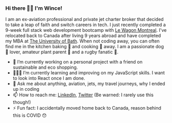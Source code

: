### Hi there 👋🏻 I'm Wince!

I am an ex-aviation professional and private jet charter broker that decided to take a leap of faith and switch careers in tech. I just recently completed a 9-week full stack web development bootcamp with [Le Wagon Montreal](https://www.lewagon.com/montreal). I've  relocated back to Canada after living 9 years abroad and have completed my MBA at [The University of Bath](https://mba.bath.ac.uk/). When not coding away, you can often find me in the kitchen baking 🥖 and cooking 🍳 away. I am a passionate dog 🐶 lover, amateur plant parent 🌿 and a rugby fanatic 🏉.

- 🔭 I’m currently working on a personal project with a friend on sustainable and eco shopping.
- 👩🏻‍💻 I’m currently learning and improving on my JavaScript skills. I want to look into React once I am done.
- 💬 Ask me about anything, aviation, jets, my travel journeys, why I ended up in coding
- 📫 How to reach me: [LinkedIn](www.linkedin.com/in/winceshum), [Twitter](https://twitter.com/wshum_) (Be warned: I rarely use this though!)
- ⚡️ Fun fact: I accidentally moved home back to Canada, reason behind this is COVID 😯

